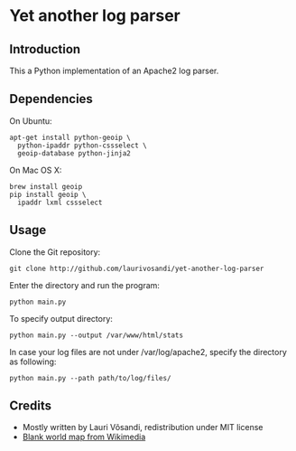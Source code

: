 Yet another log parser
======================

Introduction
------------

This a Python implementation of an Apache2 log parser.

Dependencies
------------

On Ubuntu:

```
apt-get install python-geoip \
  python-ipaddr python-cssselect \
  geoip-database python-jinja2
```

On Mac OS X:
```
brew install geoip
pip install geoip \
  ipaddr lxml cssselect
```

Usage
-----

Clone the Git repository:

```
git clone http://github.com/laurivosandi/yet-another-log-parser
```

Enter the directory and run the program:
```
python main.py
```

To specify output directory:
```
python main.py --output /var/www/html/stats
```

In case your log files are not under /var/log/apache2, specify the directory as following:

```
python main.py --path path/to/log/files/
```

Credits
-------

* Mostly written by Lauri Võsandi, redistribution under MIT license
* [Blank world map from Wikimedia](https://commons.wikimedia.org/wiki/File:BlankMap-World6.svg)